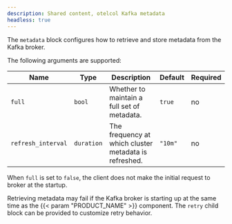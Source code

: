 ```yaml
---
description: Shared content, otelcol Kafka metadata
headless: true
---
```


The `metadata` block configures how to retrieve and store metadata from the Kafka broker.

The following arguments are supported:

Name               | Type       | Description                                           | Default  | Required
-------------------|------------|-------------------------------------------------------|----------|---------
`full`             | `bool`     | Whether to maintain a full set of metadata.           | `true`   | no
`refresh_interval` | `duration` | The frequency at which cluster metadata is refreshed. | `"10m"`  | no

When `full` is set to `false`, the client does not make the initial request to broker at the startup.

Retrieving metadata may fail if the Kafka broker is starting up at the same time as the {{< param "PRODUCT_NAME" >}} component.
The `retry` child block can be provided to customize retry behavior.
